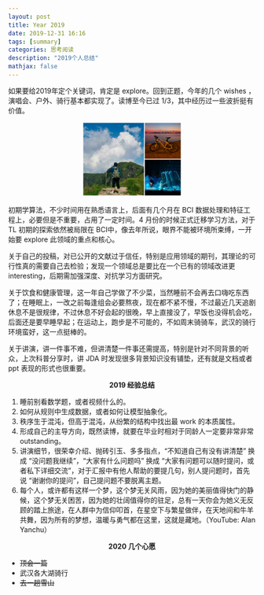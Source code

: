 ```yaml
---
layout: post
title: Year 2019
date: 2019-12-31 16:16
tags: [summary]
categories: 思考阅读
description: "2019个人总结"
mathjax: false
---
```


如果要给2019年定个关键词，肯定是 explore。回到正题，今年的几个 wishes ，演唱会、户外、骑行基本都实现了。读博至今已过 1/3，其中经历过一些波折挺有价值。 <!--more-->

<div  align="center">
<img src="\images\think\2019.jpg"  width="40%" align=center/>
</div>

初期学算法，不少时间用在熟悉语言上，后面有几个月在 BCI 数据处理和特征工程上，必要但是不重要，占用了一定时间。4 月份的时候正式迁移学习方法，对于 TL 初期的探索依然被局限在 BCI中，像去年所说，眼界不能被环境所束缚，一开始要 explore 此领域的重点和核心。

关于自己的投稿，对已公开的文献过于信任，特别是应用领域的期刊，其理论的可行性真的需要自己去检验；发现一个领域总是要比在一个已有的领域改进更 interesting，后期需加强深度、对抗学习方面研究。

关于饮食和健康管理，这一年自己学做了不少菜，当然睡前不会再去口嗨吃东西了；在睡眠上，一改之前每逢组会必要熬夜，现在都不紧不慢，不过最近几天追剧休息不是很规律，不过休息不好会起的很晚，早上直接没了，早饭也没得机会吃，后面还是要早睡早起；在运动上，跑步是不可能的，不如周末骑骑车，武汉的骑行环境蛮好，这一点挺棒的。

关于讲演，讲一件事不难，但讲清楚一件事还需提高，特别是针对不同背景的听众，上次科普分享时，讲 JDA 时发现很多背景知识没有铺垫，还有就是文档或者 ppt 表现的形式也很重要。

<center><b>2019 经验总结</b></center>

1. 睡前别看数学题，或者视频什么的。
3. 如何从规则中生成数据，或者如何让模型抽象化。
4. 秩序生于混沌，但高于混沌，从纷繁的结构中找出最 work 的本质属性。
7. 形成自己的主导方向，既然读博，就要在毕业时相对于同龄人一定要非常非常 outstanding。
8. 讲演细节，很荣幸介绍、抛砖引玉、多多指点，“不知道自己有没有讲清楚” 换成 “没问题我继续”，“大家有什么问题吗” 换成 “大家有问题可以随时提问，或者私下详细交流”，对于汇报中有他人帮助的要提几句，别人提问题时，首先说 “谢谢你的提问”，自己提问题不要脱离主题。
9. 每个人，或许都有这样一个梦，这个梦无关风雨，因为她的美丽值得快门的静候，这个梦无关困苦，因为她的壮阔值得你的驻足，总有一天你会为她义无反顾的踏上旅途，在人群中为信仰叩首，在星空下与繁星做伴，在天地间和牛羊共舞，因为所有的梦想，温暖与勇气都在这里，这就是藏地。（YouTube: Alan Yanchu）

<center><b>2020 几个心愿</b></center>

- ~~顶会一篇~~
- 武汉各大湖骑行
- ~~去一趟雪山~~


